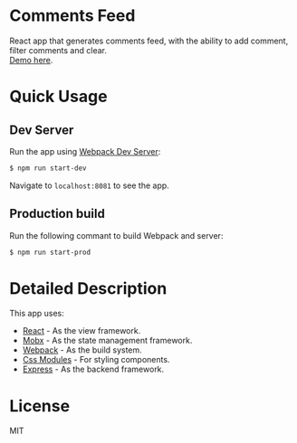 # Comments Feed
React app that generates comments feed, with the ability to add comment, filter comments and clear.<br/>
[Demo here](https://panda-comments.herokuapp.com/).

# Quick Usage
## Dev Server
Run the app using [Webpack Dev Server](https://webpack.github.io/docs/webpack-dev-server.html):
```sh
$ npm run start-dev
```
Navigate to `localhost:8081` to see the app.

## Production build
Run the following commant to build Webpack and server:
```sh
$ npm run start-prod
```

# Detailed Description
This app uses:
 - [React](https://facebook.github.io/react/) - As the view framework.
 - [Mobx](https://github.com/mobxjs/mobx) - As the state management framework.
 - [Webpack](https://webpack.github.io/) - As the build system.
 - [Css Modules](https://github.com/css-modules/css-modules) - For styling components.
 - [Express](https://expressjs.com/) - As the backend framework.

# License
MIT

